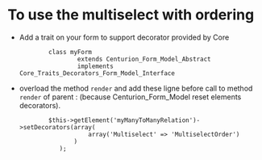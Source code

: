 To use the multiselect with ordering
====================================

*   Add a trait on your form to support decorator provided by Core

                class myForm
                        extends Centurion_Form_Model_Abstract
                        implements  Core_Traits_Decorators_Form_Model_Interface


*   overload the method `render` and add these ligne before call to method `render` of parent :
        (because Centurion_Form_Model reset elements decorators).

                $this->getElement('myManyToManyRelation')->setDecorators(array(
                           array('Multiselect' => 'MultiselectOrder')
                       )
                   );


